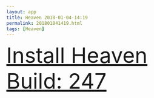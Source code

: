 ```yaml
---
layout: app
title: Heaven 2018-01-04-14:19
permalink: 201801041419.html
tags: [Heaven]
---
```

<div class="pure-g">
    <div class="pure-u-1-1" style="font-size: 4em">
        <a class="pure-button-primary" href="itms-services://?action=download-manifest&url=https%3A%2F%2Flitsungyisigono.github.io%2FTestScript%2Fmanifests%2F201801041419.plist"><i class="fa fa-download" aria-hidden="true"></i>Install Heaven Build: 247</a>
    </div>
</div>